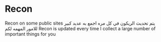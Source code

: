 # Recon
Recon on some public sites
يتم تحديث الريكون في كل مره اجمع به عديد كبير للامور المهمه لكم
Recon is updated every time I collect a large number of important things for you
